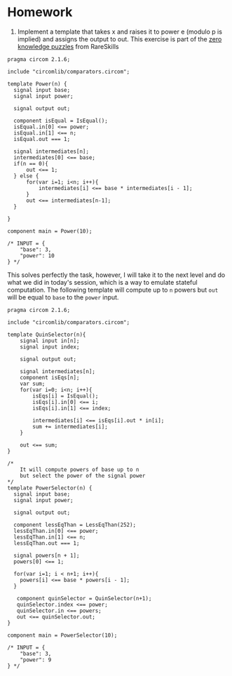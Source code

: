 # Homework

1. Implement a template that takes x and raises it to power e (modulo p is implied) and assigns the output to out.
This exercise is part of the [zero knowledge puzzles]() from RareSkills
```circom
pragma circom 2.1.6;

include "circomlib/comparators.circom";

template Power(n) {
  signal input base;
  signal input power;

  signal output out;

  component isEqual = IsEqual();
  isEqual.in[0] <== power;
  isEqual.in[1] <== n;
  isEqual.out === 1;

  signal intermediates[n];
  intermediates[0] <== base;
  if(n == 0){
      out <== 1;
  } else {
      for(var i=1; i<n; i++){
          intermediates[i] <== base * intermediates[i - 1];
      }
      out <== intermediates[n-1];
  }

}

component main = Power(10);

/* INPUT = {
    "base": 3,
    "power": 10
} */
```

This solves perfectly the task, however, I will take it to the next level and do what we did in today's session, which is a way to emulate stateful computation. The following template will compute up to `n` powers but `out` will be equal to `base` to the `power` input.
```circom
pragma circom 2.1.6;

include "circomlib/comparators.circom";

template QuinSelector(n){
    signal input in[n];
    signal input index;

    signal output out;

    signal intermediates[n];
    component isEqs[n];
    var sum;
    for(var i=0; i<n; i++){
        isEqs[i] = IsEqual();
        isEqs[i].in[0] <== i;
        isEqs[i].in[1] <== index;

        intermediates[i] <== isEqs[i].out * in[i];
        sum += intermediates[i];
    }

    out <== sum;
}

/*
    It will compute powers of base up to n 
    but select the power of the signal power
*/
template PowerSelector(n) {
  signal input base;
  signal input power;

  signal output out;

  component lessEqThan = LessEqThan(252);
  lessEqThan.in[0] <== power;
  lessEqThan.in[1] <== n;
  lessEqThan.out === 1;

  signal powers[n + 1];
  powers[0] <== 1;

  for(var i=1; i < n+1; i++){
    powers[i] <== base * powers[i - 1];      
  }

   component quinSelector = QuinSelector(n+1);
   quinSelector.index <== power;
   quinSelector.in <== powers;
   out <== quinSelector.out; 
}

component main = PowerSelector(10);

/* INPUT = {
    "base": 3,
    "power": 9
} */
```